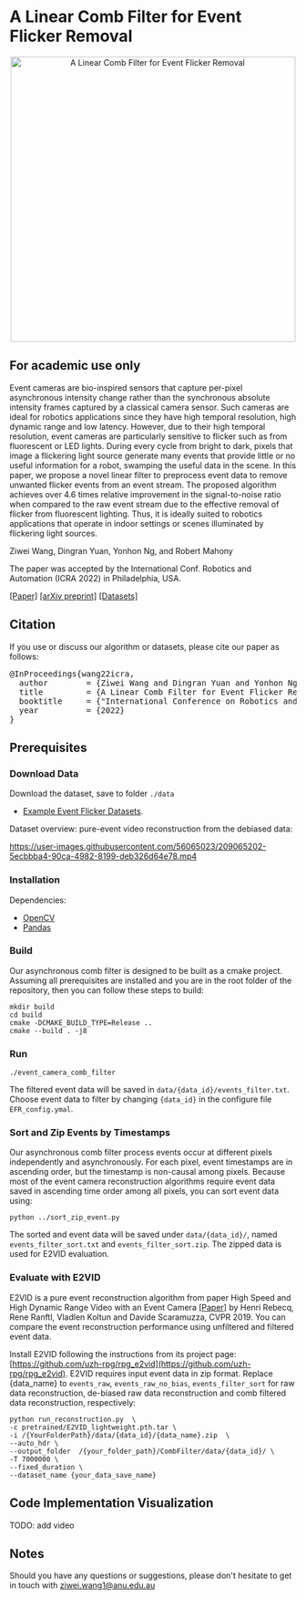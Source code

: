 # A Linear Comb Filter for Event Flicker Removal

<p align="center">
  <a href="https://youtu.be/1XgOknDIV00">
    <img src="figures/video_thumbnail.png" alt="A Linear Comb Filter for Event Flicker Removal" width="500"/>
  </a>
</p>

## For academic use only
Event cameras are bio-inspired sensors that capture per-pixel asynchronous intensity change rather than the synchronous absolute intensity frames captured by a classical camera sensor.
Such cameras are ideal for robotics applications since they have high temporal resolution, high dynamic range and low latency.
However, due to their high temporal resolution, event cameras are particularly sensitive to flicker such as from fluorescent or LED lights.
During every cycle from bright to dark, pixels that image a flickering light source generate many events that provide little or no useful information for a robot, swamping the useful data in the scene.
In this paper, we propose a novel linear filter to preprocess event data to remove unwanted flicker events from an event stream.
The proposed algorithm achieves over 4.6 times relative improvement in the signal-to-noise ratio when compared to the raw event stream due to the effective removal of flicker from fluorescent lighting.
Thus, it is ideally suited to robotics applications that operate in indoor settings or scenes illuminated by flickering light sources.


Ziwei Wang, Dingran Yuan, Yonhon Ng, and Robert Mahony

The paper was accepted by the International Conf. Robotics and Automation (ICRA 2022) in Philadelphia, USA.

[[Paper]](https://ieeexplore.ieee.org/document/9812003) [[arXiv preprint]](https://arxiv.org/abs/2205.08090) [[Datasets]](https://anu365-my.sharepoint.com/:f:/g/personal/u6456661_anu_edu_au/EtnKCU4J78hAhO_3uewHefkBObwmxZu9u3iq_eN4_eHz6w?e=hlj9rJ)

## Citation
If you use or discuss our algorithm or datasets, please cite our paper as follows:
<pre>
@InProceedings{wang22icra,
  author        = {Ziwei Wang and Dingran Yuan and Yonhon Ng and Robert Mahony},
  title         = {A Linear Comb Filter for Event Flicker Removal},
  booktitle     = {"International Conference on Robotics and Automation (ICRA)" },
  year          = {2022}
}
</pre>

## Prerequisites
### Download Data
Download the dataset, save to folder `./data`
- [Example Event Flicker Datasets](https://anu365-my.sharepoint.com/:f:/g/personal/u6456661_anu_edu_au/EtnKCU4J78hAhO_3uewHefkBObwmxZu9u3iq_eN4_eHz6w?e=hlj9rJ).

Dataset overview: pure-event video reconstruction from the debiased data:



https://user-images.githubusercontent.com/56065023/209065202-5ecbbba4-90ca-4982-8199-deb326d64e78.mp4


### Installation
Dependencies:
- [OpenCV](https://opencv.org/)
- [Pandas](https://pandas.pydata.org/)

### Build
Our asynchronous comb filter is designed to be built as a cmake project. Assuming all prerequisites are installed and you are in the root folder of the repository, then you can follow these steps to build:
```
mkdir build
cd build
cmake -DCMAKE_BUILD_TYPE=Release ..
cmake --build . -j8
```
### Run 
```
./event_camera_comb_filter
```
The filtered event data will be saved in `data/{data_id}/events_filter.txt`.
Choose event data to filter by changing `{data_id}` in the configure file `EFR_config.ymal`.


### Sort and Zip Events by Timestamps
Our asynchronous comb filter process events occur at different pixels independently and asynchronously. For each pixel, event timestamps are in ascending order, but the timestamp is non-causal among pixels.
Because most of the event camera reconstruction algorithms require event data saved in ascending time order among all pixels, you can sort event data using: 
```
python ../sort_zip_event.py
```
The sorted and event data will be saved under `data/{data_id}/`, named `events_filter_sort.txt` and `events_filter_sort.zip`.
The zipped data is used for E2VID evaluation. 


### Evaluate with E2VID
E2VID is a pure event reconstruction algorithm from paper High Speed and High Dynamic Range Video with an Event Camera [[Paper]](https://rpg.ifi.uzh.ch/docs/TPAMI19_Rebecq.pdf) by Henri Rebecq, Rene Ranftl, Vladlen Koltun and Davide Scaramuzza, CVPR 2019.
You can compare the event reconstruction performance using unfiltered and filtered event data.

Install E2VID following the instructions from its project page: [https://github.com/uzh-rpg/rpg_e2vid](https://github.com/uzh-rpg/rpg_e2vid). E2VID requires input event data in zip format. 
Replace {data_name} to `events_raw`, `events_raw_no_bias`, `events_filter_sort` for raw data reconstruction, de-biased raw data reconstruction and comb filtered data reconstruction, respectively:

```
python run_reconstruction.py  \
-c pretrained/E2VID_lightweight.pth.tar \
-i /{YourFolderPath}/data/{data_id}/{data_name}.zip  \
--auto_hdr \
--output_folder  /{your_folder_path}/CombFilter/data/{data_id}/ \
-T 7000000 \
--fixed_duration \
--dataset_name {your_data_save_name}
```


## Code Implementation Visualization
TODO: add video

## Notes
Should you have any questions or suggestions, please don't hesitate to get in touch with ziwei.wang1@anu.edu.au

